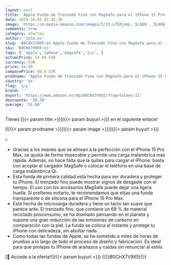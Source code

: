 ```yaml
---
layout: post
title: 'Apple Funda de Trenzado Fino con MagSafe para el iPhone 15 Pro MAX - Negro '
date: 2024-10-01 03:42:30
image: 'https://m.media-amazon.com/images/I/31-L75XjxmL._SL500_._SL400_.jpg'
comments: true
category: ofertas
author: 'tole.es'
slug: 'B0CHX7V9X5-es Apple Funda de Trenzado Fino con MagSafe para el iPhone 15...'
sku: 'B0CHX7V9X5-es'
tags: [ 'apple','iphone','magsafe','🇪🇸', ]
actualPrice: 54.99 EUR
currency: EUR
price: 54.99
comparePrice: 69.0 EUR
prodname: 'Apple Funda de Trenzado Fino con MagSafe para el iPhone 15 Pro MAX - Negro '
country: 'es'
flag: '🇪🇸'
brand: ''
buyurl: 'https://www.amazon.es/dp/B0CHX7V9X5/?tag=tolees-21'
descuento: '20.30'
average: '51.66'
---
```


Tienes [{{< param title >}}]({{< param buyurl >}}) en el siguiente enlace!

[![{{< param prodname >}}]({{< param image >}})]({{< param buyurl >}})

ℹ️:

- Gracias a los imanes que se alinean a la perfección con el iPhone 15 Pro Max, se ajusta de forma impecable y permite una carga inalámbrica más rápida. Además, no hace falta que la quites para cargar el iPhone: basta con acoplar el cargador MagSafe o colocar el teléfono en una base de carga inalámbrica Qi.
- Esta funda de primera calidad está hecha para ser duradera y proteger tu iPhone. El trenzado fino puede mostrar signos de desgaste con el tiempo. El uso con los accesorios MagSafe puede dejar una ligera huella. Si prefieres evitarlo, te recomendamos que elijas una funda transparente o de silicona para el iPhone 15 Pro Max.
- Está hecha de microsarga duradera y tiene un tacto tan suave que parece ante. El trenzado fino, que contiene un 68 % de material reciclado posconsumo, se ha diseñado pensando en el planeta y supone una gran reducción de las emisiones de carbono en comparación con la piel. La funda se coloca al instante y protege tu iPhone con delicadeza, sin abultar nada.
- Como todas las fundas de Apple, se ha sometido a miles de horas de pruebas a lo largo de todo el proceso de diseño y fabricación. Es ideal para que protejas tu iPhone de arañazos y caídas sin renunciar al estilo.

[🛒 Accede a la oferta!!]({{< param buyurl >}})
{{<world>}}B0CHX7V9X5{{</world>}}
